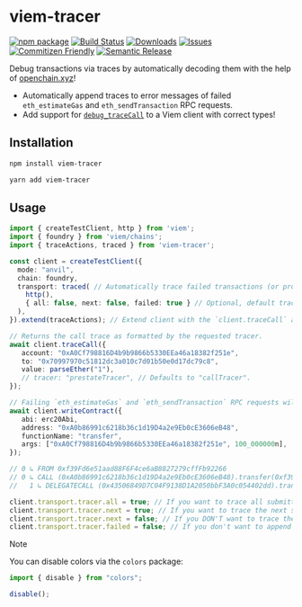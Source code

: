 # viem-tracer

[![npm package][npm-img]][npm-url]
[![Build Status][build-img]][build-url]
[![Downloads][downloads-img]][downloads-url]
[![Issues][issues-img]][issues-url]
[![Commitizen Friendly][commitizen-img]][commitizen-url]
[![Semantic Release][semantic-release-img]][semantic-release-url]

Debug transactions via traces by automatically decoding them with the help of [openchain.xyz](https://openchain.xyz/)!

- Automatically append traces to error messages of failed `eth_estimateGas` and `eth_sendTransaction` RPC requests.
- Add support for [`debug_traceCall`](https://www.quicknode.com/docs/ethereum/debug_traceCall) to a Viem client with correct types!

## Installation

```bash
npm install viem-tracer
```

```bash
yarn add viem-tracer
```

## Usage

```typescript
import { createTestClient, http } from 'viem';
import { foundry } from 'viem/chains';
import { traceActions, traced } from 'viem-tracer';

const client = createTestClient({
  mode: "anvil",
  chain: foundry,
  transport: traced( // Automatically trace failed transactions (or programmatically)
    http(),
    { all: false, next: false, failed: true } // Optional, default tracer config
  ),
}).extend(traceActions); // Extend client with the `client.traceCall` action

// Returns the call trace as formatted by the requested tracer.
await client.traceCall({
   account: "0xA0Cf798816D4b9b9866b5330EEa46a18382f251e",
   to: "0x70997970c51812dc3a010c7d01b50e0d17dc79c8",
   value: parseEther("1"),
   // tracer: "prestateTracer", // Defaults to "callTracer".
});

// Failing `eth_estimateGas` and `eth_sendTransaction` RPC requests will automatically append the transaction traces to the error:
await client.writeContract({
   abi: erc20Abi,
   address: "0xA0b86991c6218b36c1d19D4a2e9Eb0cE3606eB48",
   functionName: "transfer",
   args: ["0xA0Cf798816D4b9b9866b5330EEa46a18382f251e", 100_000000n],
});

// 0 ↳ FROM 0xf39Fd6e51aad88F6F4ce6aB8827279cffFb92266
// 0 ↳ CALL (0xA0b86991c6218b36c1d19D4a2e9Eb0cE3606eB48).transfer(0xf39F...0xf3, 100000000) -> ERC20: transfer amount exceeds balance
//   1 ↳ DELEGATECALL (0x43506849D7C04F9138D1A2050bbF3A0c054402dd).transfer(0xf39F...0xf3, 100000000) -> ERC20: transfer amount exceeds balance

client.transport.tracer.all = true; // If you want to trace all submitted transactions, failing or not.
client.transport.tracer.next = true; // If you want to trace the next submitted transaction.
client.transport.tracer.next = false; // If you DON'T want to trace the next submitted transaction.
client.transport.tracer.failed = false; // If you don't want to append traces to failed transactions.

```

> [!NOTE]  
> You can disable colors via the `colors` package:
> ```typescript
> import { disable } from "colors";
>
> disable();
> ```


[build-img]: https://github.com/rubilmax/viem-tracer/actions/workflows/release.yml/badge.svg
[build-url]: https://github.com/rubilmax/viem-tracer/actions/workflows/release.yml
[downloads-img]: https://img.shields.io/npm/dt/viem-tracer
[downloads-url]: https://www.npmtrends.com/viem-tracer
[npm-img]: https://img.shields.io/npm/v/viem-tracer
[npm-url]: https://www.npmjs.com/package/viem-tracer
[issues-img]: https://img.shields.io/github/issues/rubilmax/viem-tracer
[issues-url]: https://github.com/rubilmax/viem-tracer/issues
[codecov-img]: https://codecov.io/gh/rubilmax/viem-tracer/branch/main/graph/badge.svg
[codecov-url]: https://codecov.io/gh/rubilmax/viem-tracer
[semantic-release-img]: https://img.shields.io/badge/%20%20%F0%9F%93%A6%F0%9F%9A%80-semantic--release-e10079.svg
[semantic-release-url]: https://github.com/semantic-release/semantic-release
[commitizen-img]: https://img.shields.io/badge/commitizen-friendly-brightgreen.svg
[commitizen-url]: http://commitizen.github.io/cz-cli/
